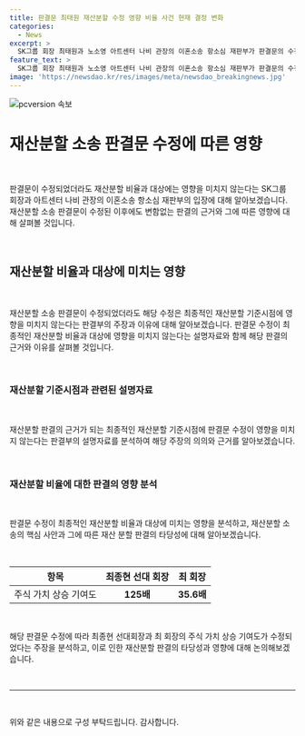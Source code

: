 ```yaml
---
title: 판결문 최태원 재산분할 수정 영향 비율 사건 현재 결정 변화
categories:
  - News
excerpt: >
  SK그룹 회장 최태원과 노소영 아트센터 나비 관장의 이혼소송 항소심 재판부가 판결문의 수정이 재산분할에 영향을 미치지 않는다고 밝혀,판결 정정은 중간단계의 사실관계 수정이라고 설명했다. 재산 분할 판결에 대한 논란으로 최 회장 측이 SK주식 가치 상승 기여도를 주장했으나 재판부는 이를 반박하며 판결문 수정에 따른 영향은 없다고 밝혔다. 최 회장 측은 재산 분할 판결이 잘못됐다고 주장했으나 재판부는 결과적인 비교 대상이 아니라 중간 단계의 가치라며 반박했다.
feature_text: >
  SK그룹 회장 최태원과 노소영 아트센터 나비 관장의 이혼소송 항소심 재판부가 판결문의 수정이 재산분할에 영향을 미치지 않는다고 밝혀,판결 정정은 중간단계의 사실관계 수정이라고 설명했다. 재산 분할 판결에 대한 논란으로 최 회장 측이 SK주식 가치 상승 기여도를 주장했으나 재판부는 이를 반박하며 판결문 수정에 따른 영향은 없다고 밝혔다. 최 회장 측은 재산 분할 판결이 잘못됐다고 주장했으나 재판부는 결과적인 비교 대상이 아니라 중간 단계의 가치라며 반박했다.
image: 'https://newsdao.kr/res/images/meta/newsdao_breakingnews.jpg'
---
```


<p><img src="https://newsdao.kr/res/images/meta/newsdao_breakingnews.jpg" alt="pcversion 속보" /></p>

<h1 data-ke-size="size36">재산분할 소송 판결문 수정에 따른 영향</h1>

<p data-ke-size="size16">&nbsp;</p>

<p>판결문이 수정되었더라도 재산분할 비율과 대상에는 영향을 미치지 않는다는 SK그룹 회장과 아트센터 나비 관장의 이혼소송 항소심 재판부의 입장에 대해 알아보겠습니다. 재산분할 소송 판결문이 수정된 이후에도 변함없는 판결의 근거와 그에 따른 영향에 대해 살펴볼 것입니다.</p>

<p data-ke-size="size16">&nbsp;</p>

<h2 data-ke-size="size26">재산분할 비율과 대상에 미치는 영향</h2>

<p data-ke-size="size16">&nbsp;</p>

<p>재산분할 소송 판결문이 수정되었더라도 해당 수정은 최종적인 재산분할 기준시점에 영향을 미치지 않는다는 판결부의 주장과 이유에 대해 알아보겠습니다. 판결문 수정이 최종적인 재산분할 비율과 대상에 영향을 미치지 않는다는 설명자료와 함께 해당 판결의 근거와 이유를 살펴볼 것입니다.</p>

<p data-ke-size="size16">&nbsp;</p>

<h3 data-ke-size="size24">재산분할 기준시점과 관련된 설명자료</h3>

<p data-ke-size="size16">&nbsp;</p>

<p>재산분할 판결의 근거가 되는 최종적인 재산분할 기준시점에 판결문 수정이 영향을 미치지 않는다는 판결부의 설명자료를 분석하여 해당 주장의 의의와 근거를 알아보겠습니다.</p>

<p data-ke-size="size16">&nbsp;</p>

<h3 data-ke-size="size24">재산분할 비율에 대한 판결의 영향 분석</h3>

<p data-ke-size="size16">&nbsp;</p>

<p>판결문 수정이 최종적인 재산분할 비율과 대상에 미치는 영향을 분석하고, 재산분할 소송의 핵심 사안과 그에 따른 재산 분할 판결의 타당성에 대해 알아보겠습니다.</p>

<p data-ke-size="size16">&nbsp;</p>

<table>
    <thead>
        <tr>
            <th scope="col">항목</th>
            <th scope="col">최종현 선대 회장</th>
            <th scope="col">최 회장</th>
        </tr>
    </thead>
    <tbody>
        <tr>
            <td>주식 가치 상승 기여도</td>
            <td style="text-align: center; height: 17px;"><b>125배</b></td>
            <td style="text-align: center; height: 17px;"><b>35.6배</b></td>
        </tr>
    </tbody>
</table>

<p data-ke-size="size16">&nbsp;</p>

<p>해당 판결문 수정에 따라 최종현 선대회장과 최 회장의 주식 가치 상승 기여도가 수정되었다는 주장을 분석하고, 이로 인한 재산분할 판결의 타당성과 영향에 대해 논의해보겠습니다.</p>

<p data-ke-size="size16">&nbsp;</p>

<hr>

<p data-ke-size="size16">&nbsp;</p>

<p>위와 같은 내용으로 구성 부탁드립니다. 감사합니다.</p>

